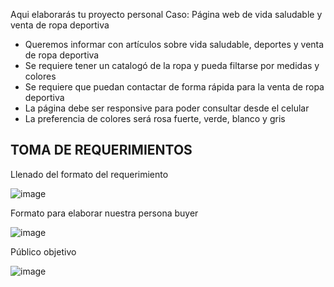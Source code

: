 Aqui elaborarás tu proyecto personal
Caso: Página web de vida saludable y venta de ropa deportiva
* Queremos informar con artículos sobre vida saludable, deportes y venta de ropa deportiva
* Se requiere tener un catalogó de la ropa y pueda filtarse por medidas y colores
* Se requiere que puedan contactar de forma rápida para la venta de ropa deportiva
* La página debe ser responsive para poder consultar desde el celular
* La preferencia de colores será rosa fuerte, verde, blanco y gris 

## TOMA DE REQUERIMIENTOS
Llenado del formato del requerimiento 

![image](https://user-images.githubusercontent.com/90996552/162070578-5bffe120-255f-49e9-bf63-bc2a95f085c2.png)

Formato para elaborar nuestra persona buyer

![image](https://user-images.githubusercontent.com/90996552/162357270-3a523bd5-dde4-46bf-bd63-62fa3607dd5d.png)


Público objetivo 

![image](https://user-images.githubusercontent.com/90996552/162074685-09e2ba5f-1aee-499a-ab2a-aa2e0266dc68.png)

